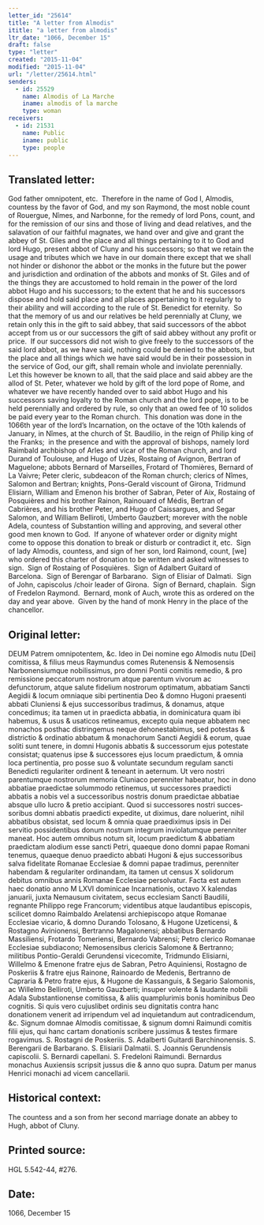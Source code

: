 ```yaml
---
letter_id: "25614"
title: "A letter from Almodis"
ititle: "a letter from almodis"
ltr_date: "1066, December 15"
draft: false
type: "letter"
created: "2015-11-04"
modified: "2015-11-04"
url: "/letter/25614.html"
senders:
  - id: 25529
    name: Almodis of La Marche
    iname: almodis of la marche
    type: woman
receivers:
  - id: 21531
    name: Public
    iname: public
    type: people
---
```

<h2> Translated letter:</h2><p>God father omnipotent, etc.&nbsp; Therefore in the name of God I, Almodis, countess by the favor of God, and my son Raymond, the most noble count of Rouergue, Nîmes, and Narbonne, for the remedy of lord Pons, count, and for the remission of our sins and those of living and dead relatives, and the salavation of our faithful magnates, we hand over and give and grant the abbey of St. Giles and the place and all things pertaining to it to God and lord Hugo, present abbot of Cluny and his successors; so that we retain the usage and tributes which we have in our domain there except that we shall not hinder or dishonor the abbot or the monks in the future but the power and jurisdiction and ordination of the abbots and monks of St. Giles and of the things they are accustomed to hold remain in the power of the lord abbot Hugo and his successors; to the extent that he and his successors dispose and hold said place and all places appertaining to it regularly to their ability and will according to the rule of St. Benedict for eternity.&nbsp; So that the memory of us and our relatives be held perennially at Cluny, we retain only this in the gift to said abbey, that said successors of the abbot accept from us or our successors the gift of said abbey without any profit or price.&nbsp; If our successors did not wish to give freely to the successors of the said lord abbot, as we have said, nothing could be denied to the abbots, but the place and all things which we have said would be in their possession in the service of God, our gift, shall remain whole and inviolate perennially.&nbsp; Let this however be known to all, that the said place and said abbey are the allod of St. Peter, whatever we hold by gift of the lord pope of Rome, and whatever we have recently handed over to said abbot Hugo and his successors saving loyalty to the Roman church and the lord pope, is to be held perennially and ordered by rule, so only that an owed fee of 10 solidos be paid every year to the Roman church.&nbsp; This donation was done in the 1066th year of the lord’s Incarnation, on the octave of the 10th kalends of January, in Nîmes, at the church of St. Baudilio, in the reign of Philip king of the Franks;&nbsp; in the presence and with the approval of bishops, namely lord Raimbald archbishop of Arles and vicar of the Roman church, and lord Durand of Toulouse, and Hugo of Uzès, Rostaing of Avignon, Bertran of Maguelone; abbots Bernard of Marseilles, Frotard of Thomières, Bernard of La Vaivre; Peter cleric, subdeacon of the Roman church; clerics of Nîmes, Salomon and Bertran; knights, Pons-Gerald viscount of Girona, Tridmund Elisiarn, William and Emenon his brother of Sabran, Peter of Aix, Rostaing of Posquières and his brother Rainon, Rainouard of Médis, Bertran of Cabrières, and his brother Peter, and Hugo of Caissargues, and Segar Salomon, and William Belliroti, Umberto Gauzbert; morever with the noble Adela, countess of Substantion willing and approving, and several other good men known to God.&nbsp; If anyone of whatever order or dignity might come to oppose this donation to break or disturb or contradict it, etc.&nbsp; Sign of lady Almodis, countess, and sign of her son, lord Raimond, count, [we] who ordered this charter of donation to be written and asked witnesses to sign.&nbsp; Sign of Rostaing of Posquières.&nbsp; Sign of Adalbert Guitard of Barcelona.&nbsp; Sign of Berengar of Barbarano.&nbsp; Sign of Elisiar of Dalmati.&nbsp; Sign of John, capiscolus /choir leader of Girona.&nbsp; Sign of Bernard, chaplain.&nbsp; Sign of Fredelon Raymond.&nbsp; Bernard, monk of Auch, wrote this as ordered on the day and year above.&nbsp; Given by the hand of monk Henry in the place of the chancellor.&nbsp;</p><h2 class="mt-4"> Original letter:</h2><p>DEUM Patrem omnipotentem, &amp;c. Ideo in Dei nomine ego Almodis nutu [Dei] comitissa, &amp; filius meus Raymundus comes Rutenensis &amp; Nemosensis Narbonensiumque nobilissimus, pro domni Pontii comitis remedio, &amp; pro remissione peccatorum nostrorum atque parentum vivorum ac defunctorum, atque salute fidelium nostrorum optimatum, abbatiam Sancti Aegidii &amp; locum omniaque sibi pertinentia Deo &amp; domno Hugoni praesenti abbati Cluniensi &amp; ejus successoribus tradimus, &amp; donamus, atque concedimus; ita tamen ut in praedicta abbatia, in dominicatura quam ibi habemus, &amp; usus &amp; usaticos retineamus, excepto quia neque abbatem nec monachos posthac distringemus neque dehonestabimus, sed potestas &amp; districtio &amp; ordinatio abbatum &amp; monachorum Sancti Aegidii &amp; eorum, quae soliti sunt tenere, in domni Hugonis abbatis &amp; successorum ejus potestate consistat; quatenus ipse &amp; successores ejus locum praedictum, &amp; omnia loca pertinentia, pro posse suo &amp; voluntate secundum regulam sancti Benedicti regulariter ordinent &amp; teneant in aeternum. Ut vero nostri parentumque nostrorum memoria Cluniaco perenniter habeatur, hoc in dono abbatiae praedictae solummodo retinemus, ut suc­cessores praedicti abbatis a nobis vel a successoribus nostris donum praedictae abbatiae absque ullo lucro &amp; pretio accipiant. Quod si successores nostri succes­soribus domni abbatis praedicti expedite, ut diximus, dare noluerint, nihil abbatibus obsistat, sed locum &amp; omnia quae praediximus ipsis in Dei servitio possidentibus donum nostrum integrum inviolatumque perenniter maneat. Hoc autem omnibus notum sit, locum praedictum &amp; abbatiam praedictam alodium esse sancti Petri, quaeque dono domni papae Romani tenemus, quaeque denuo praedicto abbati Hugoni &amp; ejus successoribus salva fidelitate Romanae Ecclesiae &amp; domni papae tradimus, perenniter habendam &amp; regula­riter ordinandam, ita tamen ut census X solidorum debitus omnibus annis Roma­nae Ecclesiae persolvatur. Facta est autem haec donatio anno M LXVI dominicae Incarnationis, octavo X kalendas januarii, juxta Nemausum civitatem, secus ecclesiam Sancti Baudilii, regnante Philippo rege Francorum; videntibus atque laudantibus episcopis, scilicet domno Raimbaldo Arelatensi archiepiscopo atque Romanae Ecclesiae vicario, &amp; domno Durando Tolosano, &amp; Hugone Uzeticensi, &amp; Rostagno Avinionensi, Bertranno Magalonensi; abbatibus Bernardo Massiliensi, Frotardo Tomeriensi, Bernardo Vabrensi; Petro clerico Romanae Ecclesiae subdiacono; Nemosensibus clericis Salomone &amp; Ber­tranno; militibus Pontio-Geraldi Gerundensi vicecomite, Tridmundo Elisiarni, Willelmo &amp; Emenone fratre ejus de Sabran, Petro Aquiniensi, Rostagno de Poskeriis &amp; fratre ejus Rainone, Rainoardo de Medenis, Bertranno de Capraria &amp; Pe­tro fratre ejus, &amp; Hugone de Kassanguis, &amp; Segario Salomonis, ac Willelmo Belliroti, Umberto Gauzberti; insuper volente &amp; laudante nobili Adala Substantionense comitissa, &amp; aliis quamplurimis bonis hominibus Deo cognitis. Si quis vero cujuslibet ordinis seu dignitatis contra hanc donationem venerit ad irripendum vel ad inquietandum aut contradicendum, &amp;c. Signum domnae Almodis comitissae, &amp; signum domni Raimundi comitis filii ejus, qui hanc cartam donationis scribere jussimus &amp; testes firmare rogavimus. S. Rostagni de Poskeriis. S. Adalberti Guitardi Barchinonensis. S. Berengarii de Barbarano. S. Elisiarii Dalmatii. S. Joannis Gerundensis capiscolii. S. Bernardi capellani. S. Fredeloni Raimundi. Bernardus monachus Auxiensis scripsit jussus die &amp; anno quo supra. Datum per manus Henrici monachi ad vicem cancellarii.</p><h2 class="mt-4"> Historical context:</h2><p>The countess and a son from her second marriage donate an abbey to Hugh, abbot of Cluny.</p><h2 class="mt-4"> Printed source:</h2><p>HGL 5.542-44, #276.</p><h2 class="mt-4"> Date:</h2>1066, December 15